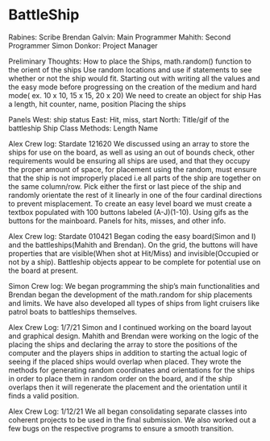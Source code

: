# BattleShip

Rabines: Scribe
Brendan Galvin: Main Programmer
Mahith: Second Programmer
Simon Donkor: Project Manager

Preliminary Thoughts:
How to place the Ships,
math.random() function to the orient of the ships
Use random locations and use if statements to see whether or not the ship would fit.
Starting out with writing all the values and the easy mode before progressing on the creation of the medium and hard mode( ex. 10 x 10, 15 x 15, 20 x 20)
We need to create an object for ship
Has a length, hit counter, name, position
Placing the ships




Panels
West: ship status
East: Hit, miss, start
North: Title/gif of the battleship
Ship Class
	Methods:
Length
Name

Alex
Crew log: Stardate 121620
We discussed using an array to store the ships for use on the board, as well as using an out of bounds check, other requirements would be ensuring all ships are used, and that they occupy the proper amount of space, for placement using the random, must ensure that the ship is not improperly placed i.e all parts of the ship are together on the same column/row. Pick either the first or last piece of the ship and randomly orientate the rest of it linearly in one of the four cardinal directions to prevent misplacement. To create an easy level board we must create a textbox populated with 100 buttons labeled (A-J)(1-10). Using gifs as the buttons for the mainboard. Panels for hits, misses, and other info.

Alex
Crew log: Stardate 010421
Began coding the easy board(Simon and I) and the battleships(Mahith and Brendan). On the grid, the buttons will have properties that are visible(When shot at Hit/Miss) and invisible(Occupied or not by a ship). Battleship objects appear to be complete for potential use on the board at present.

Simon
Crew log:
We began programming the ship’s main functionalities and Brendan began the development of the math.random for ship placements and limits. We have also developed all types of ships from light cruisers like patrol boats to battleships themselves.  

Alex
Crew Log: 1/7/21
Simon and I continued working on the board layout and graphical design. 
Mahith and Brendan were working on the logic of the placing the ships and declaring the array to store the positions of the computer and the players ships in addition to starting the actual logic of seeing if the placed ships would overlap when placed. They wrote the methods for generating random coordinates and orientations for the ships in order to place them in random order on the board, and if the ship overlaps then it will regenerate the placement and the orientation until it finds a valid position.

Alex
Crew Log: 1/12/21
We all began consolidating separate classes into coherent projects to be used in the final submission. We also worked out a few bugs on the respective programs to ensure a smooth transition.
